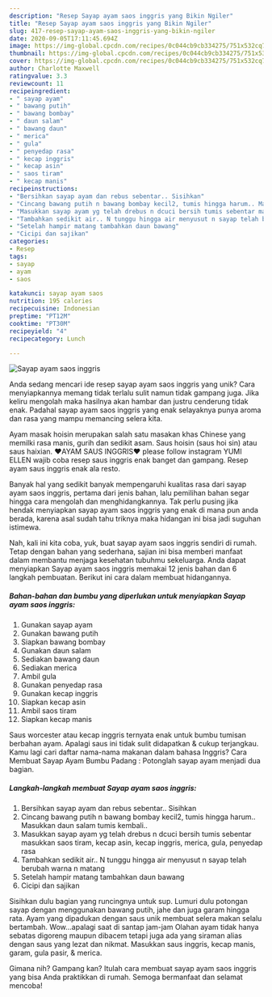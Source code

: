 ```yaml
---
description: "Resep Sayap ayam saos inggris yang Bikin Ngiler"
title: "Resep Sayap ayam saos inggris yang Bikin Ngiler"
slug: 417-resep-sayap-ayam-saos-inggris-yang-bikin-ngiler
date: 2020-09-05T17:11:45.694Z
image: https://img-global.cpcdn.com/recipes/0c044cb9cb334275/751x532cq70/sayap-ayam-saos-inggris-foto-resep-utama.jpg
thumbnail: https://img-global.cpcdn.com/recipes/0c044cb9cb334275/751x532cq70/sayap-ayam-saos-inggris-foto-resep-utama.jpg
cover: https://img-global.cpcdn.com/recipes/0c044cb9cb334275/751x532cq70/sayap-ayam-saos-inggris-foto-resep-utama.jpg
author: Charlotte Maxwell
ratingvalue: 3.3
reviewcount: 11
recipeingredient:
- " sayap ayam"
- " bawang putih"
- " bawang bombay"
- " daun salam"
- " bawang daun"
- " merica"
- " gula"
- " penyedap rasa"
- " kecap inggris"
- " kecap asin"
- " saos tiram"
- " kecap manis"
recipeinstructions:
- "Bersihkan sayap ayam dan rebus sebentar.. Sisihkan"
- "Cincang bawang putih n bawang bombay kecil2, tumis hingga harum.. Masukkan daun salam tumis kembali.."
- "Masukkan sayap ayam yg telah drebus n dcuci bersih tumis sebentar masukkan saos tiram, kecap asin, kecap inggris, merica, gula, penyedap rasa"
- "Tambahkan sedikit air.. N tunggu hingga air menyusut n sayap telah berubah warna n matang"
- "Setelah hampir matang tambahkan daun bawang"
- "Cicipi dan sajikan"
categories:
- Resep
tags:
- sayap
- ayam
- saos

katakunci: sayap ayam saos 
nutrition: 195 calories
recipecuisine: Indonesian
preptime: "PT12M"
cooktime: "PT30M"
recipeyield: "4"
recipecategory: Lunch

---
```



![Sayap ayam saos inggris](https://img-global.cpcdn.com/recipes/0c044cb9cb334275/751x532cq70/sayap-ayam-saos-inggris-foto-resep-utama.jpg)

Anda sedang mencari ide resep sayap ayam saos inggris yang unik? Cara menyiapkannya memang tidak terlalu sulit namun tidak gampang juga. Jika keliru mengolah maka hasilnya akan hambar dan justru cenderung tidak enak. Padahal sayap ayam saos inggris yang enak selayaknya punya aroma dan rasa yang mampu memancing selera kita.

Ayam masak hoisin merupakan salah satu masakan khas Chinese yang memilki rasa manis, gurih dan sedikit asam. Saus hoisin (saus hoi sin) atau saus haixian. ❤AYAM SAUS INGGRIS❤ please follow instagram YUMI ELLEN wajib coba resep saus inggris enak banget dan gampang. Resep ayam saus inggris enak ala resto.

Banyak hal yang sedikit banyak mempengaruhi kualitas rasa dari sayap ayam saos inggris, pertama dari jenis bahan, lalu pemilihan bahan segar hingga cara mengolah dan menghidangkannya. Tak perlu pusing jika hendak menyiapkan sayap ayam saos inggris yang enak di mana pun anda berada, karena asal sudah tahu triknya maka hidangan ini bisa jadi suguhan istimewa.


Nah, kali ini kita coba, yuk, buat sayap ayam saos inggris sendiri di rumah. Tetap dengan bahan yang sederhana, sajian ini bisa memberi manfaat dalam membantu menjaga kesehatan tubuhmu sekeluarga. Anda dapat menyiapkan Sayap ayam saos inggris memakai 12 jenis bahan dan 6 langkah pembuatan. Berikut ini cara dalam membuat hidangannya.

<!--inarticleads1-->

##### Bahan-bahan dan bumbu yang diperlukan untuk menyiapkan Sayap ayam saos inggris:

1. Gunakan  sayap ayam
1. Gunakan  bawang putih
1. Siapkan  bawang bombay
1. Gunakan  daun salam
1. Sediakan  bawang daun
1. Sediakan  merica
1. Ambil  gula
1. Gunakan  penyedap rasa
1. Gunakan  kecap inggris
1. Siapkan  kecap asin
1. Ambil  saos tiram
1. Siapkan  kecap manis


Saus worcester atau kecap inggris ternyata enak untuk bumbu tumisan berbahan ayam. Apalagi saus ini tidak sulit didapatkan &amp; cukup terjangkau. Kamu lagi cari daftar nama-nama makanan dalam bahasa Inggris? Cara Membuat Sayap Ayam Bumbu Padang : Potonglah sayap ayam menjadi dua bagian. 

<!--inarticleads2-->

##### Langkah-langkah membuat Sayap ayam saos inggris:

1. Bersihkan sayap ayam dan rebus sebentar.. Sisihkan
1. Cincang bawang putih n bawang bombay kecil2, tumis hingga harum.. Masukkan daun salam tumis kembali..
1. Masukkan sayap ayam yg telah drebus n dcuci bersih tumis sebentar masukkan saos tiram, kecap asin, kecap inggris, merica, gula, penyedap rasa
1. Tambahkan sedikit air.. N tunggu hingga air menyusut n sayap telah berubah warna n matang
1. Setelah hampir matang tambahkan daun bawang
1. Cicipi dan sajikan


Sisihkan dulu bagian yang runcingnya untuk sup. Lumuri dulu potongan sayap dengan menggunakan bawang putih, jahe dan juga garam hingga rata. Ayam yang dipadukan dengan saus unik membuat selera makan selalu bertambah. Wow…apalagi saat di santap jam-jam Olahan ayam tidak hanya sebatas digoreng maupun dibacem tetapi juga ada yang siraman alias dengan saus yang lezat dan nikmat. Masukkan saus inggris, kecap manis, garam, gula pasir, &amp; merica. 

Gimana nih? Gampang kan? Itulah cara membuat sayap ayam saos inggris yang bisa Anda praktikkan di rumah. Semoga bermanfaat dan selamat mencoba!
